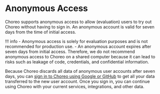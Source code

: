 # Anonymous Access

Choreo supports anonymous access to allow (evaluation) users to try out Choreo without having to sign in. An anonymous account is valid for seven days from the time of initial access. 

!!! info
    - Anonymous access is solely for evaluation purposes and is not recommended for production use. 
    - An anonymous account expires after seven days from initial access. Therefore, we do not recommend anonymous access to Choreo on a shared computer because it can lead to risks such as leakage of code, credentials, and confidential information.

Because Choreo discards all data of anonymous user accounts after seven days, you can [sign in to Choreo using Google or GitHub](https://consolev2.preview-dv.choreo.dev/login/) to get all your data transferred to the new user account. 
Once you sign in, you can continue using Choreo with your current services, integrations, and other data. 
